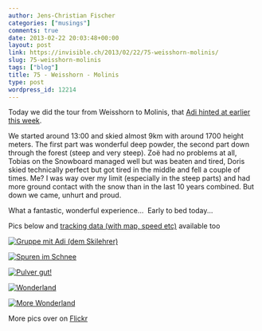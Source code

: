 ```yaml
---
author: Jens-Christian Fischer
categories: ["musings"]
comments: true
date: 2013-02-22 20:03:48+00:00
layout: post
link: https://invisible.ch/2013/02/22/75-weisshorn-molinis/
slug: 75-weisshorn-molinis
tags: ["blog"]
title: 75 - Weisshorn - Molinis
type: post
wordpress_id: 12214
---
```


Today we did the tour from Weisshorn to Molinis, that [Adi hinted at earlier this week](/2013/02/19/78-amazing/).

We started around 13:00 and skied almost 9km with around 1700 height meters. The first part was wonderful deep powder, the second part down through the forest (steep and very steep). Zoë had no problems at all, Tobias on the Snowboard managed well but was beaten and tired, Doris skied technically perfect but got tired in the middle and fell a couple of times. Me? I was way over my limit (especially in the steep parts) and had more ground contact with the snow than in the last 10 years combined. But down we came, unhurt and proud.

What a fantastic, wonderful experience...  Early to bed today...

Pics below and [tracking data (with map, speed etc)](https://www.runtastic.com/en/users/Jens-Christian-Fischer/sport-sessions/47577897) available too

[![Gruppe mit Adi (dem Skilehrer)](https://farm9.staticflickr.com/8228/8497680681_ed3da7ccbb.jpg)](https://www.flickr.com/photos/jcfischer/8497680681/)

[![Spuren im Schnee](https://farm9.staticflickr.com/8234/8497681413_437e9335f2.jpg)](https://www.flickr.com/photos/jcfischer/8497681413/)

[![Pulver gut!](https://farm9.staticflickr.com/8243/8497681793_8191653de3.jpg)](https://www.flickr.com/photos/jcfischer/8497681793/)

[![Wonderland](https://farm9.staticflickr.com/8375/8497690145_da3a5b9123.jpg)](https://www.flickr.com/photos/jcfischer/8497690145/)

[![More Wonderland](https://farm9.staticflickr.com/8523/8497690363_20839ed0ea.jpg)](https://www.flickr.com/photos/jcfischer/8497690363/)

More pics over on [Flickr](https://www.flickr.com/photos/jcfischer/sets/72157632832993960/)
